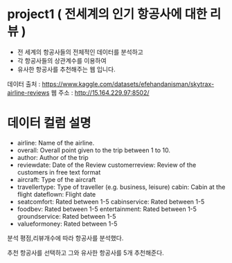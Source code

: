 # project1 ( 전세계의 인기 항공사에 대한 리뷰  )
+ 전 세계의 항공사들의 전체적인 데이터를 분석하고 
+ 각 항공사들의 상관계수를 이용하여 
+ 유사한 항공사를 추천해주는 웹 입니다.

데이터 출처 : https://www.kaggle.com/datasets/efehandanisman/skytrax-airline-reviews
웹 주소 : http://15.164.229.97:8502/

# 데이터 컬럼 설명 
+ airline: Name of the airline.
+ overall: Overall point given to the trip between 1 to 10.
+ author: Author of the trip
+ reviewdate: Date of the Review customerreview: Review of the customers in free text format
+ aircraft: Type of the aircraft
+ travellertype: Type of traveller (e.g. business, leisure) cabin: Cabin at the flight dateflown: Flight date
+ seatcomfort: Rated between 1-5 cabinservice: Rated between 1-5
+ foodbev: Rated between 1-5 entertainment: Rated between 1-5 groundservice: Rated between 1-5
+ valueformoney: Rated between 1-5

분석
평점,리뷰개수에 따라 항공사를 분석했다.

추천
항공사를 선택하고 그와 유사한 항공사를 5개 추천해준다.


